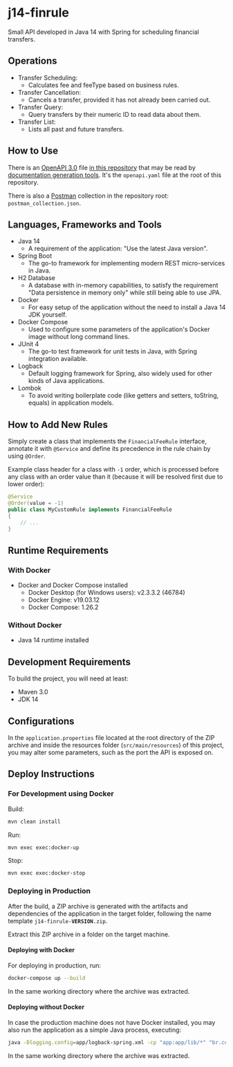 # j14-finrule

Small API developed in Java 14 with Spring for scheduling financial transfers.

## Operations

- Transfer Scheduling:
    - Calculates fee and feeType based on business rules.
- Transfer Cancellation:
    - Cancels a transfer, provided it has not already been carried out.
- Transfer Query:
    - Query transfers by their numeric ID to read data about them.
- Transfer List:
    - Lists all past and future transfers.

## How to Use

There is an [OpenAPI 3.0](https://github.com/OAI/OpenAPI-Specification/blob/master/versions/3.0.0.md) file [in this repository](./openapi.yaml)
that may be read by [documentation generation tools](https://openapi.tools/#documentation). It's the `openapi.yaml` file at the root of this repository.

There is also a [Postman](https://www.getpostman.com) collection in the repository root: `postman_collection.json`.

## Languages, Frameworks and Tools

- Java 14
    - A requirement of the application: "Use the latest Java version".
- Spring Boot
    - The go-to framework for implementing modern REST micro-services in Java.
- H2 Database
    - A database with in-memory capabilities, to satisfy the requirement "Data persistence in memory only" while still being able to use JPA.
- Docker
    - For easy setup of the application without the need to install a Java 14 JDK yourself.
- Docker Compose
    - Used to configure some parameters of the application's Docker image without long command lines.
- JUnit 4
    - The go-to test framework for unit tests in Java, with Spring integration available.
- Logback
    - Default logging framework for Spring, also widely used for other kinds of Java applications.
- Lombok
    - To avoid writing boilerplate code (like getters and setters, toString, equals) in application models.
    
## How to Add New Rules

Simply create a class that implements the `FinancialFeeRule` interface, annotate it with `@Service` and define its precedence in the rule chain by using `@Order`.

Example class header for a class with `-1` order, which is processed before any class with an order value than it (because it will be resolved first due to lower order):
```java
@Service
@Order(value = -1)
public class MyCustomRule implements FinancialFeeRule
{
    // ...
}
```

## Runtime Requirements

### With Docker
- Docker and Docker Compose installed
    - Docker Desktop (for Windows users): v2.3.3.2 (46784)
    - Docker Engine: v19.03.12
    - Docker Compose: 1.26.2

### Without Docker
- Java 14 runtime installed

## Development Requirements

To build the project, you will need at least:
- Maven 3.0
- JDK 14

## Configurations

In the `application.properties` file located at the root directory of the ZIP archive
and inside the resources folder (`src/main/resources`) of this project,
you may alter some parameters, such as the port the API is exposed on.

## Deploy Instructions

### For Development using Docker

Build:
```bash
mvn clean install
```

Run:
```bash
mvn exec exec:docker-up
```

Stop:
```bash
mvn exec exec:docker-stop
```

### Deploying in Production

After the build, a ZIP archive is generated with the artifacts and dependencies of the application in the target folder,
following the name template `j14-finrule-`**`VERSION`**`.zip`.

Extract this ZIP archive in a folder on the target machine.

#### Deploying with Docker

For deploying in production, run:
```bash
docker-compose up --build
```
In the same working directory where the archive was extracted.

#### Deploying without Docker

In case the production machine does not have Docker installed,
you may also run the application as a simple Java process, executing:
```bash
java -Dlogging.config=app/logback-spring.xml -cp "app:app/lib/*" "br.com.henry.finrule.Application"
```
In the same working directory where the archive was extracted.
